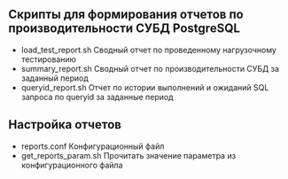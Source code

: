 ## Скрипты для формирования отчетов по производительности СУБД PostgreSQL 
- load_test_report.sh Сводный отчет по проведенному нагрузочному тестированию
- summary_report.sh Сводный отчет по производительности СУБД за заданный период
- queryid_report.sh Отчет по истории выполнений и ожиданий SQL запроса по queryid за заданные период
## Настройка отчетов 
- reports.conf Конфигурационный файл
- get_reports_param.sh Прочитать значение параметра из конфигурационного файла

